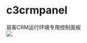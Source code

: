 c3crmpanel
==========

易客CRM运行环境专用控制面板<br>
<img src="http://www.c3crm.com/d/file/fwzx/cjwt/2013-03-14/fec746c2e8701ad80958b9ad53c8ee7e.jpg">
